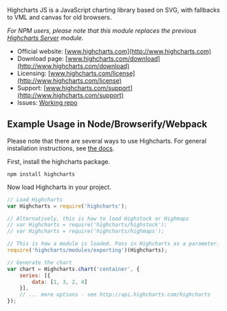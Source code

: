 Highcharts JS is a JavaScript charting library based on SVG, with fallbacks to VML and canvas for old browsers.

_For NPM users, please note that this module replaces the previous [Highcharts Server](https://www.npmjs.com/package/highcharts-server) module._

* Official website:  [www.highcharts.com](http://www.highcharts.com)
* Download page: [www.highcharts.com/download](http://www.highcharts.com/download)
* Licensing: [www.highcharts.com/license](http://www.highcharts.com/license)
* Support: [www.highcharts.com/support](http://www.highcharts.com/support)
* Issues: [Working repo](https://github.com/highcharts/highcharts/issues)

## Example Usage in Node/Browserify/Webpack
Please note that there are several ways to use Highcharts. For general installation instructions, see [the docs](http://www.highcharts.com/docs/getting-started/installation).

First, install the highcharts package.
```
npm install highcharts
```

Now load Highcharts in your project.
```js
// Load Highcharts
var Highcharts = require('highcharts');

// Alternatively, this is how to load Highstock or Highmaps
// var Highcharts = require('highcharts/highstock');
// var Highcharts = require('highcharts/highmaps');

// This is how a module is loaded. Pass in Highcharts as a parameter.
require('highcharts/modules/exporting')(Highcharts);

// Generate the chart
var chart = Highcharts.chart('container', {
	series: [{
		data: [1, 3, 2, 4]
	}],
  	// ... more options - see http://api.highcharts.com/highcharts
});
```
